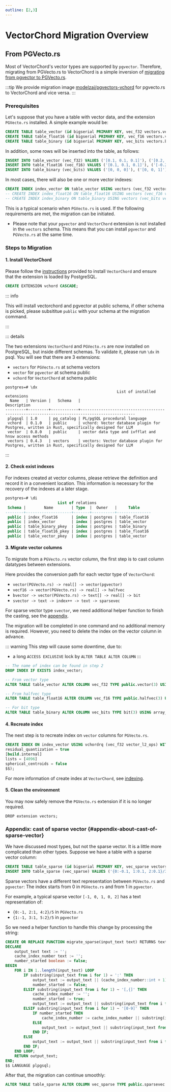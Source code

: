 ```yaml
---
outline: [2,3]
---
```

# VectorChord Migration Overview

## From PGVecto.rs

Most of VectorChord's vector types are supported by `pgvector`. 
Therefore, migrating from PGVecto.rs to VectorChord is a simple inversion of [migrating from pgvector to PGVecto.rs](../../admin/migration).

:::tip
We provide migration image [modelzai/pgvectors-vchord](https://hub.docker.com/r/modelzai/pgvectors-vchord/tags) for pgvecto.rs to VectorChord and vice versa.
:::

### Prerequisites

Let's suppose that you have a table with vector data, and the extension `PGVecto.rs` installed. A simple example would be:

```sql
CREATE TABLE table_vector (id bigserial PRIMARY KEY, vec_f32 vectors.vector(3));
CREATE TABLE table_float16 (id bigserial PRIMARY KEY, vec_f16 vectors.vecf16(3));
CREATE TABLE table_binary (id bigserial PRIMARY KEY, vec_bits vectors.bvector(3));

```

In addition, some rows will be inserted into the table, as follows:

```sql
INSERT INTO table_vector (vec_f32) VALUES ('[0.1, 0.1, 0.1]'), ('[0.2, 0.2, 0.2]');
INSERT INTO table_float16 (vec_f16) VALUES ('[0.1, 0.1, 0.1]'), ('[-0.2, 0.2, 0.2]');
INSERT INTO table_binary (vec_bits) VALUES ('[0, 0, 0]'), ('[0, 0, 1]');
```

In most cases, there will also be one or more vector indexes:

```sql
CREATE INDEX index_vector ON table_vector USING vectors (vec_f32 vectors.vector_l2_ops) WITH (options = "[indexing.hnsw]");
-- CREATE INDEX index_float16 ON table_float16 USING vectors (vec_f16 vectors.vecf16_cos_ops) WITH (options = "[indexing.hnsw]");
-- CREATE INDEX index_binary ON table_binary USING vectors (vec_bits vectors.bvector_hamming_ops) WITH (options = "[indexing.hnsw]");
```

This is a typical scenario when `PGVecto.rs` is used. If the following requirements are met, the migration can be initiated.

- Please note that your `pgvector` and `VectorChord` extension is not installed in the `vectors` schema. This means that you can install `pgvector` and `PGVecto.rs` at the same time.

### Steps to Migration

#### 1. Install VectorChord

Please follow the [instructions](../getting-started/installation) provided to install `VectorChord` and ensure that the extension is loaded by PostgreSQL.

```sql
CREATE EXTENSION vchord CASCADE;
```

::: info

This will install vectorchord and pgvector at public schema, if other schema is picked, please subsititue `public` with your schema at the migration command.

:::

::: details

The two extensions `VectorChord` and `PGVecto.rs` are now installed on PostgreSQL, but inside different schemas.
To validate it, please run `\dx` in psql. You will see that there are 3 extensions:
- `vectors` for `PGVecto.rs` at schema vectors
- `vector` for `pgvector` at schema public
- `vchord` for `VectorChord` at schema public

```shell
postgres=# \dx
                                                 List of installed extensions
  Name   | Version |   Schema   |                                         Description                                          
---------+---------+------------+----------------------------------------------------------------------------------------------
 plpgsql | 1.0     | pg_catalog | PL/pgSQL procedural language
 vchord  | 0.1.0   | public     | vchord: Vector database plugin for Postgres, written in Rust, specifically designed for LLM
 vector  | 0.8.0   | public     | vector data type and ivfflat and hnsw access methods
 vectors | 0.4.3   | vectors    | vectors: Vector database plugin for Postgres, written in Rust, specifically designed for LLM
```

:::

#### 2. Check exist indexes

For indexes created at vector columns, please retrieve the definition and record it in a convenient location. 
This information is necessary for the recovery of the indexes at a later stage.

```sql
postgres=# \di
                       List of relations
 Schema |        Name        | Type  |  Owner   |     Table     
--------+--------------------+-------+----------+---------------
 public | index_float16      | index | postgres | table_float16
 public | index_vector       | index | postgres | table_vector
 public | table_binary_pkey  | index | postgres | table_binary
 public | table_float16_pkey | index | postgres | table_float16
 public | table_vector_pkey  | index | postgres | table_vector
```

#### 3. Migrate vector columns

To migrate from a `PGVecto.rs` vector column, the first step is to cast column datatypes between extensions.

Here provides the conversion path for each vector type of `VectorChord`:

- `vector(PGVecto.rs) -> real[] -> vector(pgvector)`
- `vecf16 -> vector(PGVecto.rs) -> real[] -> halfvec`
- `bvector -> vector(PGVecto.rs) -> text[] -> real[] -> bit`
- `svector -> text -> index++ -> text -> sparsevec`

For sparse vector type `svector`, we need additional helper function to finish the casting, see the [appendix](#appendix-about-cast-of-sparse-vector).

The migration will be completed in one command and no additional memory is required.
However, you need to delete the index on the vector column in advance.

::: warning
This step will cause some downtime, due to: 
- a long `ACCESS EXCLUSIVE` lock by `ALTER TABLE ALTER COLUMN`
:::

```sql
-- The name of index can be found in step 2
DROP INDEX IF EXISTS index_vector;

-- From vector type
ALTER TABLE table_vector ALTER COLUMN vec_f32 TYPE public.vector(3) USING vec_f32::real[]::public.vector;

-- From halfvec type
ALTER TABLE table_float16 ALTER COLUMN vec_f16 TYPE public.halfvec(3) USING vec_f16::vectors.vector::real[]::public.halfvec;

-- For bit type
ALTER TABLE table_binary ALTER COLUMN vec_bits TYPE bit(3) USING array_to_string(vec_bits::vectors.vector::real[], '')::bit(3);
```

#### 4. Recreate index

The next step is to recreate index on `vector` columns for `PGVecto.rs`. 

```sql
CREATE INDEX ON index_vector USING vchordrq (vec_f32 vector_l2_ops) WITH (options = $$
residual_quantization = true
[build.internal]
lists = [4096]
spherical_centroids = false
$$);
```

For more information of create index at `VectorChord`, see [indexing](../usage/indexing).

#### 5. Clean the environment

You may now safely remove the `PGVecto.rs` extension if it is no longer required.

```
DROP extension vectors;
```

### Appendix: cast of sparse vector {#appendix-about-cast-of-sparse-vector}

We have discussed most types, but not the sparse vector. It is a little more complicated than other types. Suppose we have a table with a sparse vector column:

```sql
CREATE TABLE table_sparse (id bigserial PRIMARY KEY, vec_sparse vectors.svector(3));
INSERT INTO table_sparse (vec_sparse) VALUES ('{0:-0.1, 1:0.1, 2:0.1}/3'), ('{0:-0.4, 1:-0.4, 2:-0.4}/3');
```

Sparse vectors have a different text representation between `PGVecto.rs` and `pgvector`: The index starts from 0 in `PGVecto.rs` and from 1 in `pgvector`.

For example, a typical sparse vector `[-1, 0, 1, 0, 2]` has a text representation of:
- `{0:-1, 2:1, 4:2}/5` in `PGVecto.rs`
- `{1:-1, 3:1, 5:2}/5` in `pgvector`

So we need a helper function to handle this change by processing the string:
```sql
CREATE OR REPLACE FUNCTION migrate_sparse(input_text text) RETURNS text AS $$
DECLARE
    output_text text := '';
    cache_index_number text := '';
    number_started boolean := false;
BEGIN
    FOR i IN 1..length(input_text) LOOP
        IF substring(input_text from i for 1) = ':' THEN
            output_text := output_text || (cache_index_number::int + 1)::text || ':';
            number_started := false;
        ELSIF substring(input_text from i for 1) ~ '[,{]' THEN
            cache_index_number := '';
            number_started := true;
            output_text := output_text || substring(input_text from i for 1);
        ELSIF substring(input_text from i for 1) ~ '[0-9]' THEN
            IF number_started THEN
                cache_index_number := cache_index_number || substring(input_text from i for 1);
            ELSE
                output_text := output_text || substring(input_text from i for 1);
            END IF;
        ELSE
            output_text := output_text || substring(input_text from i for 1);
        END IF;
    END LOOP;
    RETURN output_text;
END;
$$ LANGUAGE plpgsql;
```

After that, the migration can continue smoothly:
```sql
ALTER TABLE table_sparse ALTER COLUMN vec_sparse TYPE public.sparsevec USING migrate_sparse(vec_sparse::text)::public.sparsevec;
```
